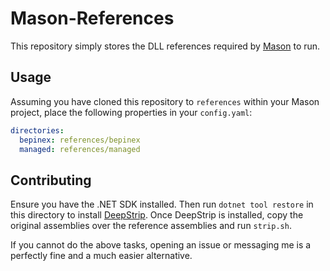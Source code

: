 # Mason-References
This repository simply stores the DLL references required by [Mason](https://github.com/H3VR-Modding/Mason) to run.

## Usage
Assuming you have cloned this repository to `references` within your Mason project, place the following properties in your `config.yaml`:
```yaml
directories:
  bepinex: references/bepinex
  managed: references/managed
```

## Contributing
Ensure you have the .NET SDK installed. Then run `dotnet tool restore` in this directory to install
[DeepStrip](https://github.com/ash-hat/DeepStrip). Once DeepStrip is installed, copy the original assemblies over the reference assemblies
and run `strip.sh`.

If you cannot do the above tasks, opening an issue or messaging me is a perfectly fine and a much easier alternative.